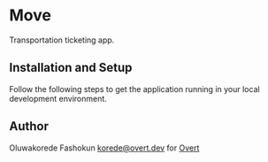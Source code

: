 # Move

Transportation ticketing app.

## Installation and Setup

Follow the following steps to get the application running in your local development environment.

## Author

Oluwakorede Fashokun <korede@overt.dev> for [Overt](https://overt.dev)
